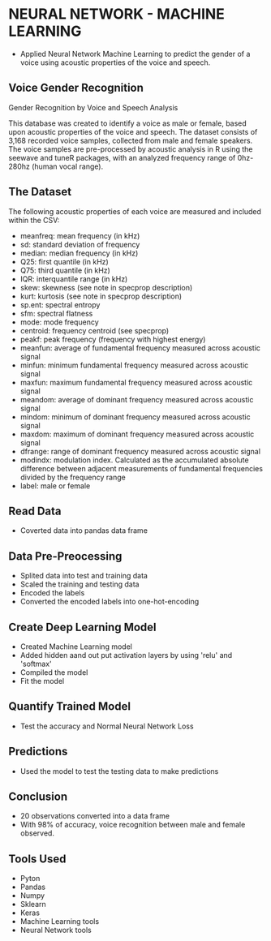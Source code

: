 # NEURAL NETWORK - MACHINE LEARNING 

* Applied Neural Network Machine Learning to predict the gender of a voice using acoustic properties of the voice and speech.

## Voice Gender Recognition
Gender Recognition by Voice and Speech Analysis

This database was created to identify a voice as male or female, based upon acoustic properties of the voice and speech. The dataset consists of 3,168 recorded voice samples, collected from male and female speakers. The voice samples are pre-processed by acoustic analysis in R using the seewave and tuneR packages, with an analyzed frequency range of 0hz-280hz (human vocal range).

## The Dataset
The following acoustic properties of each voice are measured and included within the CSV:

* meanfreq: mean frequency (in kHz)
* sd: standard deviation of frequency
* median: median frequency (in kHz)
* Q25: first quantile (in kHz)
* Q75: third quantile (in kHz)
* IQR: interquantile range (in kHz)
* skew: skewness (see note in specprop description)
* kurt: kurtosis (see note in specprop description)
* sp.ent: spectral entropy
* sfm: spectral flatness
* mode: mode frequency
* centroid: frequency centroid (see specprop)
* peakf: peak frequency (frequency with highest energy)
* meanfun: average of fundamental frequency measured across acoustic signal
* minfun: minimum fundamental frequency measured across acoustic signal
* maxfun: maximum fundamental frequency measured across acoustic signal
* meandom: average of dominant frequency measured across acoustic signal
* mindom: minimum of dominant frequency measured across acoustic signal
* maxdom: maximum of dominant frequency measured across acoustic signal
* dfrange: range of dominant frequency measured across acoustic signal
* modindx: modulation index. Calculated as the accumulated absolute difference between adjacent measurements of fundamental frequencies divided by the frequency range
* label: male or female

## Read Data

* Coverted data into pandas data frame

## Data Pre-Preocessing 
* Splited data into test and training data
* Scaled the training and testing data
* Encoded the labels
* Converted the encoded labels into one-hot-encoding

## Create Deep Learning Model
* Created Machine Learning model
* Added hidden aand out put activation layers by using 'relu' and 'softmax' 
* Compiled the model
* Fit the model

## Quantify Trained Model
* Test the accuracy and Normal Neural Network Loss

## Predictions 
* Used the model to test the testing data to make predictions

## Conclusion 
* 20 observations converted into a data frame 
* With 98% of accuracy, voice recognition between male and female observed. 

## Tools Used 
* Pyton
* Pandas
* Numpy
* Sklearn
* Keras 
* Machine Learning tools 
* Neural Network tools 


